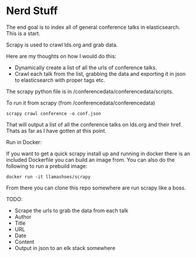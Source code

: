 # Nerd Stuff

The end goal is to index all of general conference talks in elasticsearch. This is a start.

Scrapy is used to crawl lds.org and grab data.

Here are my thoughts on how I would do this:

* Dynamically create a list of all the urls of conference talks.
* Crawl each talk from the list, grabbing the data and exporting it in json to elasticsearch with proper tags etc. 

The scrapy python file is in /conferencedata/conferencedata/scripts.

To run it from scrapy (from /conferencedata/conferencedata)

`scrapy crawl conference -o conf.json`

That will output a list of all the conference talks on lds.org and their href. Thats as far as I have gotten at this point.


Run in Docker:

If you want to get a quick scrapy install up and running in docker there is an included Dockerfile you can build an image from. You can also do the following to run a prebuild image:

`docker run -it llamashoes/scrapy`

From there you can clone this repo somewhere are run scrapy like a boss. 

TODO:

* Scrape the urls to grab the data from each talk
 * Author
 * Title
 * URL
 * Date
 * Content 
* Output in json to an elk stack somewhere 

